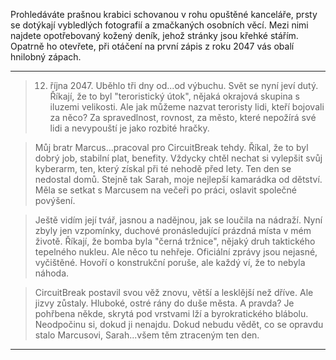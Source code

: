 Prohledáváte prašnou krabici schovanou v rohu opuštěné kanceláře, prsty se dotýkají vybledlých fotografií a zmačkaných osobních věcí. Mezi nimi najdete opotřebovaný kožený deník, jehož stránky jsou křehké stářím. Opatrně ho otevřete, při otáčení na první zápis z roku 2047 vás obalí hnilobný zápach.

---

> 12. října 2047. Uběhlo tři dny od...od výbuchu. Svět se nyní jeví dutý. Říkají, že to byl "teroristický útok", nějaká okrajová skupina s iluzemi velikosti. Ale jak můžeme nazvat teroristy lidi, kteří bojovali za něco? Za spravedlnost, rovnost, za město, které nepožírá své lidi a nevypouští je jako rozbité hračky.

> Můj bratr Marcus...pracoval pro CircuitBreak tehdy. Říkal, že to byl dobrý job, stabilní plat, benefity. Vždycky chtěl nechat si vylepšit svůj kyberarm, ten, který získal při té nehodě před lety. Ten den se nedostal domů. Stejně tak Sarah, moje nejlepší kamarádka od dětství. Měla se setkat s Marcusem na večeři po práci, oslavit společné povýšení.

> Ještě vidím její tvář, jasnou a nadějnou, jak se loučila na nádraží. Nyní zbyly jen vzpomínky, duchové pronásledující prázdná místa v mém životě. Říkají, že bomba byla "černá tržnice", nějaký druh taktického tepelného nukleu. Ale něco tu nehřeje. Oficiální zprávy jsou nejasné, vyčištěné. Hovoří o konstrukční poruše, ale každý ví, že to nebyla náhoda.

> CircuitBreak postavil svou věž znovu, větší a lesklější než dříve. Ale jizvy zůstaly. Hluboké, ostré rány do duše města. A pravda? Je pohřbena někde, skrytá pod vrstvami lží a byrokratického blábolu. Neodpočinu si, dokud ji nenajdu. Dokud nebudu vědět, co se opravdu stalo Marcusovi, Sarah...všem těm ztraceným ten den.

---
